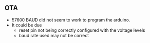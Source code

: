 
## OTA
- 57600 BAUD did not seem to work to program the arduino.
- It could be due 
	- reset pin not being correctly configured with the voltage levels
	- baud rate used may not be correct 
